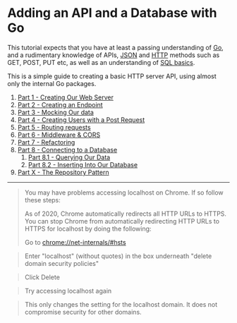 # Adding an API and a Database with Go

This tutorial expects that you have at least a passing understanding of [Go](https://github.com/bjssacademy/goinaday/blob/main/readme.md), and a rudimentary knowledge of APIs, [JSON](https://github.com/bjssacademy/fundamentals-json) and [HTTP](https://github.com/bjssacademy/fundamentals-http) methods such as GET, POST, PUT etc, as well as an understanding of [SQL basics](https://github.com/bjssacademy/fundamentals-sql/tree/main?tab=readme-ov-file#sql-basics).

This is a simple guide to creating a basic HTTP server API, using almost only the internal Go packages.

1. [Part 1 - Creating Our Web Server](/Part1/creating_our_webserver.md)
2. [Part 2 - Creating an Endpoint](/Part2/users_endpoint.md)
3. [Part 3 - Mocking Our data](/Part3/mocking_our_data.md)
4. [Part 4 - Creating Users with a Post Request](/Part4/posting_and_creating.md)
5. [Part 5 - Routing requests](/Part5/multiplexing.md)
6. [Part 6 - Middleware & CORS](/Part6/middleware_and_cross_origin_requests.md)
7. [Part 7 - Refactoring](/Part7/refactoring_our_code.md)
8. [Part 8 - Connecting to a Database](/Part8/connecting_to_a_database.md)
    1. [Part 8.1 - Querying Our Data](/Part8/querying_our_db.md)
    2. [Part 8.2 - Inserting Into Our Database](/Part8/create_and_return_id.md)
9. [Part X - The Repository Pattern](/PartX/repository-pattern.md)

---

> You may have problems accessing localhost on Chrome. If so follow these steps:
>
> As of 2020, Chrome automatically redirects all HTTP URLs to HTTPS. You can stop Chrome from automatically redirecting HTTP URLs to HTTPS for localhost by doing the following:
>
> Go to [chrome://net-internals/#hsts](chrome://net-internals/#hsts)

> Enter "localhost" (without quotes) in the box underneath "delete domain security policies"

> Click Delete

> Try accessing localhost again

> This only changes the setting for the localhost domain. It does not compromise security for other domains.

